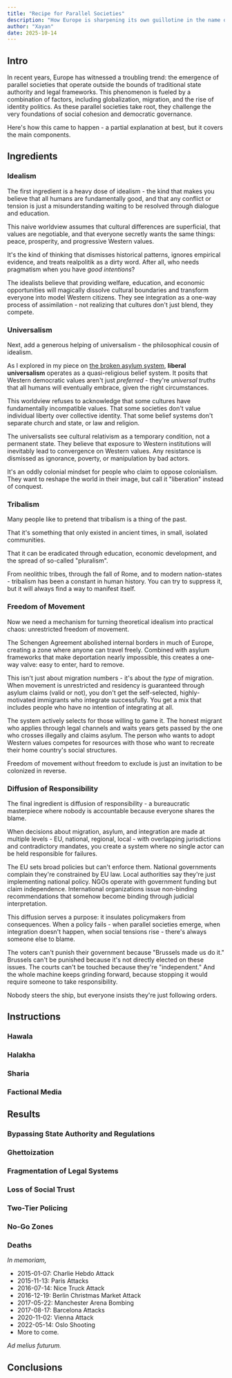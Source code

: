 ```yaml
---
title: "Recipe for Parallel Societies"
description: "How Europe is sharpening its own guillotine in the name of progress."
author: "Xayan"
date: 2025-10-14
---
```


## Intro

In recent years, Europe has witnessed a troubling trend: the emergence of parallel societies that operate outside the bounds of traditional state authority and legal frameworks. This phenomenon is fueled by a combination of factors, including globalization, migration, and the rise of identity politics. As these parallel societies take root, they challenge the very foundations of social cohesion and democratic governance.

Here's how this came to happen - a partial explanation at best, but it covers the main components.

## Ingredients

### Idealism

The first ingredient is a heavy dose of idealism - the kind that makes you believe that all humans are fundamentally good, and that any conflict or tension is just a misunderstanding waiting to be resolved through dialogue and education.

This naive worldview assumes that cultural differences are superficial, that values are negotiable, and that everyone secretly wants the same things: peace, prosperity, and progressive Western values.

It's the kind of thinking that dismisses historical patterns, ignores empirical evidence, and treats realpolitik as a dirty word. After all, who needs pragmatism when you have *good intentions*?

The idealists believe that providing welfare, education, and economic opportunities will magically dissolve cultural boundaries and transform everyone into model Western citizens. They see integration as a one-way process of assimilation - not realizing that cultures don't just blend, they compete.

### Universalism

Next, add a generous helping of universalism - the philosophical cousin of idealism.

As I explored in my piece on [the broken asylum system](/posts/asylum-system-is-broken/), **liberal universalism** operates as a quasi-religious belief system. It posits that Western democratic values aren't just *preferred* - they're *universal truths* that all humans will eventually embrace, given the right circumstances.

This worldview refuses to acknowledge that some cultures have fundamentally incompatible values. That some societies don't value individual liberty over collective identity. That some belief systems don't separate church and state, or law and religion.

The universalists see cultural relativism as a temporary condition, not a permanent state. They believe that exposure to Western institutions will inevitably lead to convergence on Western values. Any resistance is dismissed as ignorance, poverty, or manipulation by bad actors.

It's an oddly colonial mindset for people who claim to oppose colonialism. They want to reshape the world in their image, but call it "liberation" instead of conquest.

### Tribalism

Many people like to pretend that tribalism is a thing of the past.

That it's something that only existed in ancient times, in small, isolated communities.

That it can be eradicated through education, economic development, and the spread of so-called "pluralism".

From neolithic tribes, through the fall of Rome, and to modern nation-states - tribalism has been a constant in human history. You can try to suppress it, but it will always find a way to manifest itself.

### Freedom of Movement

Now we need a mechanism for turning theoretical idealism into practical chaos: unrestricted freedom of movement.

The Schengen Agreement abolished internal borders in much of Europe, creating a zone where anyone can travel freely. Combined with asylum frameworks that make deportation nearly impossible, this creates a one-way valve: easy to enter, hard to remove.

This isn't just about migration numbers - it's about the *type* of migration. When movement is unrestricted and residency is guaranteed through asylum claims (valid or not), you don't get the self-selected, highly-motivated immigrants who integrate successfully. You get a mix that includes people who have no intention of integrating at all.

The system actively selects for those willing to game it. The honest migrant who applies through legal channels and waits years gets passed by the one who crosses illegally and claims asylum. The person who wants to adopt Western values competes for resources with those who want to recreate their home country's social structures.

Freedom of movement without freedom to exclude is just an invitation to be colonized in reverse.

### Diffusion of Responsibility

The final ingredient is diffusion of responsibility - a bureaucratic masterpiece where nobody is accountable because everyone shares the blame.

When decisions about migration, asylum, and integration are made at multiple levels - EU, national, regional, local - with overlapping jurisdictions and contradictory mandates, you create a system where no single actor can be held responsible for failures.

The EU sets broad policies but can't enforce them. National governments complain they're constrained by EU law. Local authorities say they're just implementing national policy. NGOs operate with government funding but claim independence. International organizations issue non-binding recommendations that somehow become binding through judicial interpretation.

This diffusion serves a purpose: it insulates policymakers from consequences. When a policy fails - when parallel societies emerge, when integration doesn't happen, when social tensions rise - there's always someone else to blame.

The voters can't punish their government because "Brussels made us do it." Brussels can't be punished because it's not directly elected on these issues. The courts can't be touched because they're "independent." And the whole machine keeps grinding forward, because stopping it would require someone to take responsibility.

Nobody steers the ship, but everyone insists they're just following orders.

## Instructions

### Hawala

### Halakha

### Sharia

### Factional Media

## Results

### Bypassing State Authority and Regulations

### Ghettoization

### Fragmentation of Legal Systems

### Loss of Social Trust

### Two-Tier Policing

### No-Go Zones

### Deaths

*In memoriam,*

- 2015-01-07: Charlie Hebdo Attack
- 2015-11-13: Paris Attacks
- 2016-07-14: Nice Truck Attack
- 2016-12-19: Berlin Christmas Market Attack
- 2017-05-22: Manchester Arena Bombing
- 2017-08-17: Barcelona Attacks
- 2020-11-02: Vienna Attack
- 2022-05-14: Oslo Shooting
- More to come.

*Ad melius futurum.*

## Conclusions
